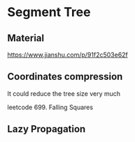 # Segment Tree

## Material
https://www.jianshu.com/p/91f2c503e62f

## Coordinates compression
It could reduce the tree size very much

leetcode 699. Falling Squares


## Lazy Propagation

